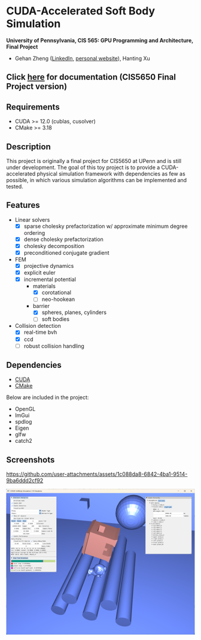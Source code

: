 CUDA-Accelerated Soft Body Simulation
================

**University of Pennsylvania, CIS 565: GPU Programming and Architecture, Final Project**

* Gehan Zheng ([LinkedIn](https://www.linkedin.com/in/gehan-zheng-05877b24a/), [personal website](https://grahamzen.github.io/)),
Hanting Xu

## Click [here](https://github.com/GrahamZen/Soft-Body-Simulation-CUDA/tree/CIS5650-Final) for documentation (CIS5650 Final Project version)

## Requirements

- CUDA >= 12.0 (cublas, cusolver)
- CMake >= 3.18

## Description

This project is originally a final project for CIS5650 at UPenn and is still under development. The goal of this toy project is to provide a CUDA-accelerated physical simulation framework with dependencies as few as possible, in which various simulation algorithms can be implemented and tested.

## Features

* Linear solvers
  * [x] sparse cholesky prefactorization w/ approximate minimum degree ordering
  * [x] dense cholesky prefactorization
  * [x] cholesky decomposition
  * [x] preconditioned conjugate gradient

* FEM
  * [x] projective dynamics
  * [x] explicit euler
  * [x] incremental potential
    *  materials
         * [x] corotational
         * [ ] neo-hookean
    * barrier
      * [x] spheres, planes, cylinders
      * [ ] soft bodies
* Collision detection
  * [x] real-time bvh
  * [x] ccd
  * [ ] robust collision handling

## Dependencies

* [CUDA](https://developer.nvidia.com/cuda-downloads)
* [CMake](https://cmake.org/download/)

Below are included in the project:

* OpenGL
* ImGui
* spdlog
* Eigen
* glfw
* catch2

## Screenshots

https://github.com/user-attachments/assets/1c088da8-6842-4ba1-9514-9ba6ddd2cf92

<p align="center">
<img src="image/showcase1.png" width="600">